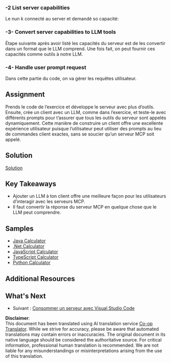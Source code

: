 <!--
CO_OP_TRANSLATOR_METADATA:
{
  "original_hash": "9d80e2a99a9aea8d8226253e6baf4c8c",
  "translation_date": "2025-06-06T18:03:13+00:00",
  "source_file": "03-GettingStarted/03-llm-client/README.md",
  "language_code": "mo"
}
-->
### -2 List server capabilities

Le nun k connecté au server et demandé so capacité: 

### -3- Convert server capabilities to LLM tools

Étape suivante après avoir listé les capacités du serveur est de les convertir dans un format que le LLM comprend. Une fois fait, on peut fournir ces capacités comme outils à notre LLM.

### -4- Handle user prompt request

Dans cette partie du code, on va gérer les requêtes utilisateur.

## Assignment

Prends le code de l’exercice et développe le serveur avec plus d’outils. Ensuite, crée un client avec un LLM, comme dans l’exercice, et teste-le avec différents prompts pour t’assurer que tous les outils du serveur sont appelés dynamiquement. Cette manière de construire un client offre une excellente expérience utilisateur puisque l’utilisateur peut utiliser des prompts au lieu de commandes client exactes, sans se soucier qu’un serveur MCP soit appelé.

## Solution 

[Solution](/03-GettingStarted/03-llm-client/solution/README.md)

## Key Takeaways

- Ajouter un LLM à ton client offre une meilleure façon pour les utilisateurs d’interagir avec les serveurs MCP.
- Il faut convertir la réponse du serveur MCP en quelque chose que le LLM peut comprendre.

## Samples 

- [Java Calculator](../samples/java/calculator/README.md)
- [.Net Calculator](../../../../03-GettingStarted/samples/csharp)
- [JavaScript Calculator](../samples/javascript/README.md)
- [TypeScript Calculator](../samples/typescript/README.md)
- [Python Calculator](../../../../03-GettingStarted/samples/python) 

## Additional Resources

## What's Next

- Suivant : [Consommer un serveur avec Visual Studio Code](/03-GettingStarted/04-vscode/README.md)

**Disclaimer**:  
This document has been translated using AI translation service [Co-op Translator](https://github.com/Azure/co-op-translator). While we strive for accuracy, please be aware that automated translations may contain errors or inaccuracies. The original document in its native language should be considered the authoritative source. For critical information, professional human translation is recommended. We are not liable for any misunderstandings or misinterpretations arising from the use of this translation.